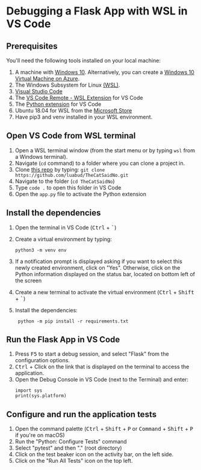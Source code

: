 # Debugging a Flask App with WSL in VS Code 

## Prerequisites

You'll need the following tools installed on your local machine:

1. A machine with [Windows 10](https://www.microsoft.com/en-us/windows/get-windows-10). Alternatively, you can create a [Windows 10 Virtual Machine on Azure](https://azure.microsoft.com/en-us/pricing/details/virtual-machines/windows/).
1. The Windows Subsystem for Linux [(WSL)](https://docs.microsoft.com/en-us/windows/wsl/install-win10).
1. [Visual Studio Code](https://code.visualstudio.com/)
1. The [VS Code Remote - WSL Extension](https://aka.ms/vscode-wsl) for VS Code
1. The [Python extension](https://marketplace.visualstudio.com/items?itemName=ms-python.python) for VS Code 
1. Ubuntu 18.04 for WSL from the [Microsoft Store](https://www.microsoft.com/en-us/p/ubuntu-1804-lts/9n9tngvndl3q?activetab=pivot:overviewtab)
1. Have pip3 and venv installed in your WSL environment.


## Open VS Code from WSL terminal 

1. Open a  WSL terminal window (from the start menu or by typing `wsl` from a Windows terminal). 
1. Navigate (`cd` command) to a folder where you can clone a project in.
1. Clone [this repo](https://github.com/luabud/TheCatSaidNo) by typing:
     `git clone https://github.com/luabud/TheCatSaidNo.git`
1. Navigate to the folder (`cd TheCatSaidNo`)
1. Type `code .` to open this folder in VS Code
1. Open the `app.py` file to activate the Python extension

## Install the dependencies
1. Open the terminal in VS Code (<kbd>Ctrl</kbd> + <kbd>`</kbd>)
1. Create a virtual environment by typing:

    ```python3 -m venv env```
1. If a notification prompt is displayed asking if you want to select this newly created environment, click on "Yes". Otherwise, click on the Python information displayed on the status bar, located on bottom left of the screen
1.  Create a new terminal to activate the virtual environment (<kbd>Ctrl</kbd> + <kbd>Shift</kbd> + <kbd>`</kbd>)
1. Install the dependencies:

    ``` python -m pip install -r requirements.txt```

## Run the Flask App in VS Code
1. Press <kbd>F5</kbd> to start a debug session, and select "Flask" from the configuration options.
1. <kbd>Ctrl</kbd> + Click on the link that is displayed on the terminal to access the application. 
1. Open the Debug Console in VS Code (next to the Terminal) and enter:
    ```
    import sys
    print(sys.platform)
    ``` 

## Configure and run the application tests
1. Open the command palette (<kbd>Ctrl</kbd> + <kbd>Shift</kbd> + <kbd>P</kbd> or <kbd>Command</kbd> + <kbd>Shift</kbd> + <kbd>P</kbd> if you're on macOS)
1. Run the "Python: Configure Tests" command
1. Select "pytest" and then "." (root directory)
1. Click on the test beaker icon on the activity bar, on the left side. 
1. Click on the "Run All Tests" icon on the top left. 

